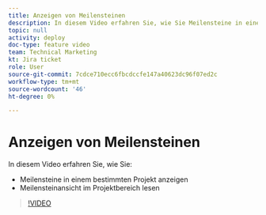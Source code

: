 ```yaml
---
title: Anzeigen von Meilensteinen
description: In diesem Video erfahren Sie, wie Sie Meilensteine in einem Projekt anzeigen und die Meilensteinansicht im Projektbereich verwenden.
topic: null
activity: deploy
doc-type: feature video
team: Technical Marketing
kt: Jira ticket
role: User
source-git-commit: 7cdce710ecc6fbcdccfe147a40623dc96f07ed2c
workflow-type: tm+mt
source-wordcount: '46'
ht-degree: 0%

---
```


# Anzeigen von Meilensteinen

In diesem Video erfahren Sie, wie Sie:

* Meilensteine in einem bestimmten Projekt anzeigen
* Meilensteinansicht im Projektbereich lesen

>[!VIDEO](https://video.tv.adobe.com/v/335206/?quality=12)
